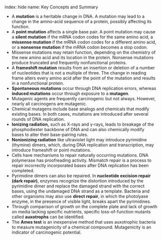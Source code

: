 index: hide
name: Key Concepts and Summary

  * A  **mutation** is a heritable change in DNA. A mutation may lead to a change in the amino-acid sequence of a protein, possibly affecting its function.
  * A  **point mutation** affects a single base pair. A point mutation may cause a  **silent mutation** if the mRNA codon codes for the same amino acid, a  **missense mutation** if the mRNA codon codes for a different amino acid, or a  **nonsense mutation** if the mRNA codon becomes a stop codon.
  * Missense mutations may retain function, depending on the chemistry of the new amino acid and its location in the protein. Nonsense mutations produce truncated and frequently nonfunctional proteins.
  * A  **frameshift mutation** results from an insertion or deletion of a number of nucleotides that is not a multiple of three. The change in reading frame alters every amino acid after the point of the mutation and results in a nonfunctional protein.
  *  **Spontaneous mutations** occur through DNA replication errors, whereas  **induced mutations** occur through exposure to a  **mutagen**.
  * Mutagenic agents are frequently carcinogenic but not always. However, nearly all carcinogens are mutagenic.
  * Chemical mutagens include base analogs and chemicals that modify existing bases. In both cases, mutations are introduced after several rounds of DNA replication.
  *  **Ionizing radiation,** such as X-rays and γ-rays, leads to breakage of the phosphodiester backbone of DNA and can also chemically modify bases to alter their base-pairing rules.
  *  **Nonionizing radiation** like ultraviolet light may introduce pyrimidine (thymine) dimers, which, during DNA replication and transcription, may introduce frameshift or point mutations.
  * Cells have mechanisms to repair naturally occurring mutations. DNA polymerase has proofreading activity. Mismatch repair is a process to repair incorrectly incorporated bases after DNA replication has been completed.
  * Pyrimidine dimers can also be repaired. In  **nucleotide excision repair (dark repair)**, enzymes recognize the distortion introduced by the pyrimidine dimer and replace the damaged strand with the correct bases, using the undamaged DNA strand as a template. Bacteria and other organisms may also use  **direct repair**, in which the photolyase enzyme, in the presence of visible light, breaks apart the pyrimidines.
  * Through comparison of growth on the complete plate and lack of growth on media lacking specific nutrients, specific loss-of-function mutants called  **auxotrophs** can be identified.
  * The  **Ames test** is an inexpensive method that uses auxotrophic bacteria to measure mutagenicity of a chemical compound. Mutagenicity is an indicator of carcinogenic potential.
